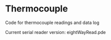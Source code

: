 # Thermocouple
Code for thermocouple readings and data log

Current serial reader version: eightWayRead.pde
